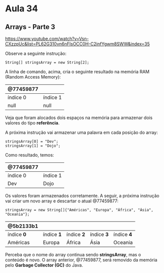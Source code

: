 # Aula 34

## Arrays - Parte 3

https://www.youtube.com/watch?v=Vsn-CXzzpUc&list=PL62G310vn6nFIsOCC0H-C2infYgwm8SWW&index=35

Observe a seguinte instrução:

```
String[] stringsArray = new String[2];
```

A linha de comando, acima, cria o seguinte resultado na memória RAM (Random Access Memory):

| @77459877 |          |
| --------- | -------- |
| índice 0  | índice 1 |
| null      | null     |

Veja que foram alocados dois espaços na memória para armazenar dois valores do tipo **referência**.

A próxima instrução vai armazenar uma palavra em cada posição do array:

```
stringsArray[0] = "Dev";
stringsArray[1] = "Dojo";
```

Como resultado, temos:

| @77459877 |          |
| --------- | -------- |
| índice 0  | índice 1 |
| Dev       | Dojo     |

Os valores foram armazenados corretamente. A seguir, a próxima instrução vai criar um novo array e descartar o atual @77459877:

```
stringsArray = new String[]{"Américas", "Europa", "África", "Ásia", "Oceania"};
```

| @5b2133b1    |              |              |              |              |
| ------------ | ------------ | ------------ | ------------ | ------------ |
| índice **0** | índice **1** | índice **2** | índice **3** | índice **4** |
| Américas     | Europa       | África       | Ásia         | Oceania      |

Perceba que o nome do array continua sendo **stringsArray**, mas o conteúdo é novo. O array anterior, @77459877, será removido da memória pelo **Garbage Collector (GC)** do Java.